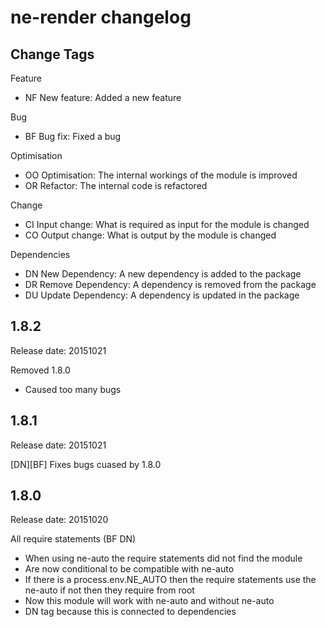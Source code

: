 # ne-render changelog

## Change Tags

Feature
- NF New feature: Added a new feature

Bug
- BF Bug fix: Fixed a bug

Optimisation
- OO Optimisation: The internal workings of the module is improved 
- OR Refactor: The internal code is refactored

Change
- CI Input change: What is required as input for the module is changed
- CO Output change: What is output by the module is changed

Dependencies
- DN New Dependency: A new dependency is added to the package
- DR Remove Dependency: A  dependency is removed from the package
- DU Update Dependency: A dependency is updated in the package


## 1.8.2

Release date: 20151021

Removed 1.8.0
- Caused too many bugs


## 1.8.1

Release date: 20151021

[DN][BF]
Fixes bugs cuased by 1.8.0


## 1.8.0

Release date: 20151020

All require statements (BF DN)
- When using ne-auto the require statements did not find the module
- Are now conditional to be compatible with ne-auto
- If there is a process.env.NE_AUTO then the require statements use the ne-auto if not then they require from root
- Now this module will work with ne-auto and without ne-auto
- DN tag because this is connected to dependencies 


